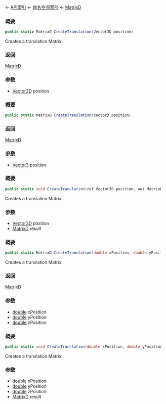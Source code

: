 ← [API索引](Api-Index) ← [命名空间索引](Namespace-Index) ← [MatrixD](VRageMath.MatrixD)

### 概要

```csharp
public static MatrixD CreateTranslation(Vector3D position)
```

Creates a translation Matrix.

### 返回

[MatrixD](VRageMath.MatrixD)

### 参数

* [Vector3D](VRageMath.Vector3D) position
### 概要

```csharp
public static MatrixD CreateTranslation(Vector3 position)
```

### 返回

[MatrixD](VRageMath.MatrixD)

### 参数

* [Vector3](VRageMath.Vector3) position
### 概要

```csharp
public static void CreateTranslation(ref Vector3D position, out MatrixD result)
```

Creates a translation Matrix.

### 参数

* [Vector3D](VRageMath.Vector3D) position
* [MatrixD](VRageMath.MatrixD) result
### 概要

```csharp
public static MatrixD CreateTranslation(double xPosition, double yPosition, double zPosition)
```

Creates a translation Matrix.

### 返回

[MatrixD](VRageMath.MatrixD)

### 参数

* [double](https://docs.microsoft.com/en-us/dotnet/api/System.Double?view=netframework-4.6) xPosition
* [double](https://docs.microsoft.com/en-us/dotnet/api/System.Double?view=netframework-4.6) yPosition
* [double](https://docs.microsoft.com/en-us/dotnet/api/System.Double?view=netframework-4.6) zPosition
### 概要

```csharp
public static void CreateTranslation(double xPosition, double yPosition, double zPosition, out MatrixD result)
```

Creates a translation Matrix.

### 参数

* [double](https://docs.microsoft.com/en-us/dotnet/api/System.Double?view=netframework-4.6) xPosition
* [double](https://docs.microsoft.com/en-us/dotnet/api/System.Double?view=netframework-4.6) yPosition
* [double](https://docs.microsoft.com/en-us/dotnet/api/System.Double?view=netframework-4.6) zPosition
* [MatrixD](VRageMath.MatrixD) result
